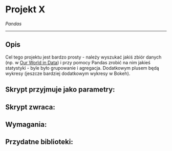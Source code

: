# Projekt X
*Pandas*

---

## Opis

Cel tego projektu jest bardzo prosty - należy wyszukać jakiś zbiór danych (np. w [Our World in Data](https://github.com/owid)) i przy pomocy Pandas zrobić na nim jakieś statystyki - byle było grupowanie i agregacja. Dodatkowym plusem będą wykresy (jeszcze bardziej dodatkowym wykresy w Bokeh).

## Skrypt przyjmuje jako parametry:

## Skrypt zwraca:

## Wymagania:

## Przydatne biblioteki:


